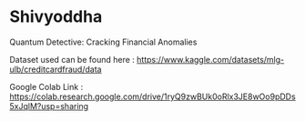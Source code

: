 # Shivyoddha
Quantum Detective: Cracking Financial  Anomalies

Dataset used can be found here : https://www.kaggle.com/datasets/mlg-ulb/creditcardfraud/data

Google Colab Link : https://colab.research.google.com/drive/1ryQ9zwBUk0oRlx3JE8wOo9pDDs5xJqlM?usp=sharing
